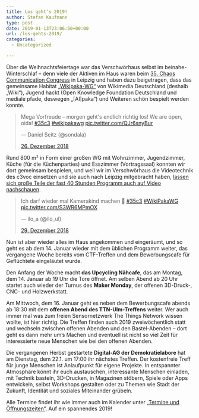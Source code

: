 ```yaml
---
title: Los geht’s 2019!
author: Stefan Kaufmann
type: post
date: 2019-01-13T23:06:50+00:00
url: /los-gehts-2019/
categories:
  - Uncategorized

---
```

Über die Weihnachtsfeiertage war das Verschwörhaus selbst im beinahe-Winterschlaf – denn viele der Aktiven im Haus waren beim [35. Chaos Communication Congress][1] in Leipzig und haben dazu beigetragen, dass das gemeinsame Habitat [„Wikipaka-WG“][2] von Wikimedia Deutschland (deshalb „Wiki“), Jugend hackt (Open Knowledge Foundation Deutschland und mediale pfade, deswegen „[Al]paka“) und Weiteren schön bespielt werden konnte.

<blockquote class="twitter-tweet" data-lang="de">
  <p lang="de" dir="ltr">
    Mega Vorfreude &#8211; morgen geht's endlich richtig los! We are open, oida! <a href="https://twitter.com/hashtag/35c3?src=hash&ref_src=twsrc%5Etfw">#35c3</a> <a href="https://twitter.com/hashtag/wikipakawg?src=hash&ref_src=twsrc%5Etfw">#wikipakawg</a> <a href="https://t.co/QJr6snyBur">pic.twitter.com/QJr6snyBur</a>
  </p>&mdash; Daniel Seitz (@sondala) 
  
  <a href="https://twitter.com/sondala/status/1078071857381818369?ref_src=twsrc%5Etfw">26. Dezember 2018</a>
</blockquote>

Rund 800 m² in Form einer großen WG mit Wohnzimmer, Jugendzimmer, Küche (für die Küchenparties) und Esszimmer (Vortragssaal) konnten wir dort gemeinsam bespielen, und weil wir im Verschwörhaus die Videotechnik des c3voc einsetzen und sie auch nach Leipzig mitgebracht haben, [lassen sich große Teile der fast 40 Stunden Programm auch auf Video nachschauen][3].

<blockquote class="twitter-tweet" data-lang="de">
  <p lang="de" dir="ltr">
    Ich darf wieder mal Kamerakind machen &#x1f5a4; <a href="https://twitter.com/hashtag/35c3?src=hash&ref_src=twsrc%5Etfw">#35c3</a> <a href="https://twitter.com/hashtag/WikiPakaWG?src=hash&ref_src=twsrc%5Etfw">#WikiPakaWG</a> <a href="https://t.co/S3WR6MPmOX">pic.twitter.com/S3WR6MPmOX</a>
  </p>&mdash; ilo_a (@ilo_ul) 
  
  <a href="https://twitter.com/ilo_ul/status/1079090281029554176?ref_src=twsrc%5Etfw">29. Dezember 2018</a>
</blockquote>

Nun ist aber wieder alles im Haus angekommen und eingeräumt, und so geht es ab dem 14. Januar wieder mit dem üblichen Programm weiter, das vergangene Woche bereits vom CTF-Treffen und dem Bewerbungscafe für Geflüchtete eingeläutet wurde.

Den Anfang der Woche macht **das Upcycling Nähcafe**, das am Montag, dem 14. Januar ab 19 Uhr die Tore öffnet. Am selben Abend ab 20 Uhr startet auch wieder der Turnus des **Maker Monday**, der offenen 3D-Druck-, CNC- und Holzwerkstatt.

Am Mittwoch, dem 16. Januar geht es neben dem Bewerbungscafe abends ab 18:30 mit dem **offenen Abend des TTN-Ulm-Treffens** weiter. Wer auch immer mal was zum freien Sensornetzwerk The Things Network wissen wollte, ist hier richtig. Die Treffen finden auch 2019 zweiwöchentlich statt und wechseln zwischen offenen Abenden und den Bastel-Abenden – dort geht es dann mehr um&#8217;s Machen und eventuell ist nicht so viel Zeit für interessierte neue Menschen wie bei den offenen Abenden.

Die vergangenen Herbst gestartete **Digital-AG der Demokratielabore** hat am Dienstag, dem 22.1. um 17:00 ihr nächstes Treffen. Der kostenfreie Treff für junge Menschen ist Anlaufpunkt für eigene Projekte. In entspannter Atmosphäre könnt ihr euch austauschen, interessante Menschen einladen, mit Technik basteln, 3D-Drucken, in Magazinen stöbern, Spiele oder Apps entwickeln, selbst Workshops gestalten oder zu Themen wie Stadt der Zukunft, Identität und soziales Miteinander grübeln. 

Alle Termine findet ihr wie immer auch im Kalender unter [„Termine und Öffnungszeiten“][4]. Auf ein spannendes 2019!

 [1]: https://events.ccc.de/congress/2018/wiki/index.php/Main_Page
 [2]: https://cfp.verschwoerhaus.de/35c3/schedule/
 [3]: https://media.ccc.de/c/35c3-wikipakawg
 [4]: https://verschwoerhaus.de/termine-und-oeffnungszeiten/